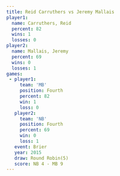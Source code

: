 ```yaml
---
title: Reid Carruthers vs Jeremy Mallais
player1:                
  name: Carruthers, Reid
  percent: 82           
  wins: 1               
  losses: 0             
player2:                
  name: Mallais, Jeremy 
  percent: 69           
  wins: 0               
  losses: 1             
games:
 - player1:          
     team: 'MB'      
     position: Fourth
     percent: 82     
     win: 1          
     loss: 0         
   player2:          
     team: 'NB'      
     position: Fourth
     percent: 69     
     win: 0          
     loss: 1         
   event: Brier        
   year: 2015          
   draw: Round Robin(5)
   score: NB 4 - MB 9  
---
```

